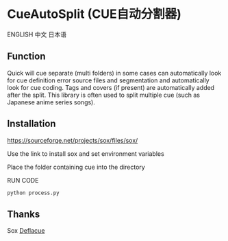 # CueAutoSplit (CUE自动分割器)
ENGLISH	中文	日本语

## Function
Quick will cue separate (multi folders) in some cases can automatically look for cue definition error source files and segmentation and automatically look for cue coding. Tags and covers (if present) are automatically added after the split. This library is often used to split multiple cue (such as Japanese anime series songs).

## Installation
https://sourceforge.net/projects/sox/files/sox/

Use the link to install sox and set environment variables

Place the folder containing cue into the directory

RUN CODE
```python
python process.py
```



## Thanks
Sox
[Deflacue](https://github.com/idlesign/deflacu/ "Deflacue")





